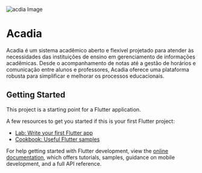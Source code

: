 ![acdia Image](https://github.com/victorhug01/acadia/assets/106313212/35bd8362-ed56-4dfb-b4d1-4e6346c35c99)

# Acadia

Acadia é um sistema acadêmico aberto e flexível projetado para atender às necessidades das instituições de ensino em gerenciamento de informações acadêmicas. Desde o acompanhamento de notas até a gestão de horários e comunicação entre alunos e professores, Acadia oferece uma plataforma robusta para simplificar e melhorar os processos educacionais.

## Getting Started

This project is a starting point for a Flutter application.

A few resources to get you started if this is your first Flutter project:

- [Lab: Write your first Flutter app](https://docs.flutter.dev/get-started/codelab)
- [Cookbook: Useful Flutter samples](https://docs.flutter.dev/cookbook)

For help getting started with Flutter development, view the
[online documentation](https://docs.flutter.dev/), which offers tutorials,
samples, guidance on mobile development, and a full API reference.
